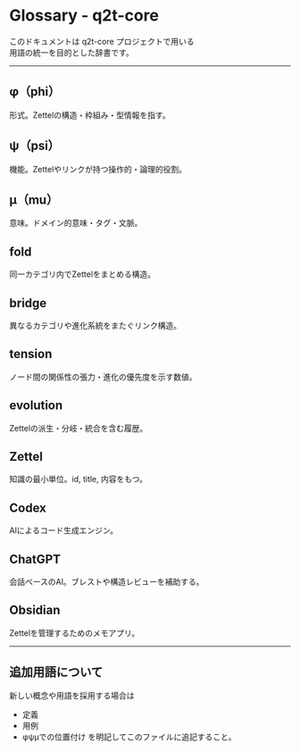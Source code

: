 # Glossary - q2t-core

このドキュメントは q2t-core プロジェクトで用いる  
用語の統一を目的とした辞書です。

---

## φ（phi）
形式。Zettelの構造・枠組み・型情報を指す。

## ψ（psi）
機能。Zettelやリンクが持つ操作的・論理的役割。

## μ（mu）
意味。ドメイン的意味・タグ・文脈。

## fold
同一カテゴリ内でZettelをまとめる構造。

## bridge
異なるカテゴリや進化系統をまたぐリンク構造。

## tension
ノード間の関係性の張力・進化の優先度を示す数値。

## evolution
Zettelの派生・分岐・統合を含む履歴。

## Zettel
知識の最小単位。id, title, 内容をもつ。

## Codex
AIによるコード生成エンジン。

## ChatGPT
会話ベースのAI。ブレストや構造レビューを補助する。

## Obsidian
Zettelを管理するためのメモアプリ。

---

## 追加用語について

新しい概念や用語を採用する場合は
- 定義
- 用例
- φψμでの位置付け
を明記してこのファイルに追記すること。
